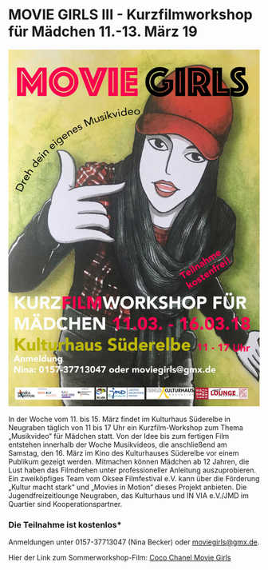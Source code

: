 # MOVIE GIRLS III - Kurzfilmworkshop für Mädchen 11.-13. März 19

![](/img/moviegirls3_rdz.jpg)

In der Woche vom 11. bis 15. März findet im Kulturhaus Süderelbe in Neugraben täglich von 11 bis 17 Uhr
ein Kurzfilm-Workshop zum Thema „Musikvideo“ für Mädchen statt. Von der Idee bis zum fertigen Film entstehen
innerhalb der Woche Musikvideos, die anschließend am Samstag, den 16. März im Kino des Kulturhauses Süderelbe
vor einem Publikum gezeigt werden. Mitmachen können Mädchen ab 12 Jahren, die Lust haben das Filmdrehen unter
professioneller Anleitung auszuprobieren. Ein zweiköpfiges Team vom Okseø Filmfestival e.V. kann über die Förderung
„Kultur macht stark“ und „Movies in Motion“ dieses Projekt anbieten. Die Jugendfreizeitlounge Neugraben,
das Kulturhaus und IN VIA e.V./JMD im Quartier sind Kooperationspartner. 

### Die Teilnahme ist kostenlos*  

Anmeldungen unter 0157-37713047 (Nina Becker) oder moviegirls@gmx.de.

Hier der Link zum Sommerworkshop-Film:
[Coco Chanel Movie Girls](http://vimeo.com/288323542)

